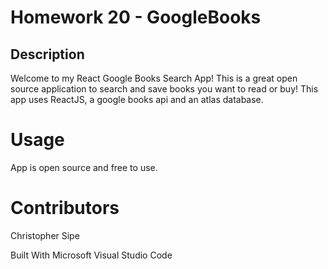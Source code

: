 # Homework 20 - GoogleBooks

## Description

Welcome to my React Google Books Search App! This is a great open source application to search and save books you want to read or buy!
This app uses ReactJS, a google books api and an atlas database.

# Usage
App is open source and free to use.

# Contributors
Christopher Sipe

Built With
Microsoft Visual Studio Code

